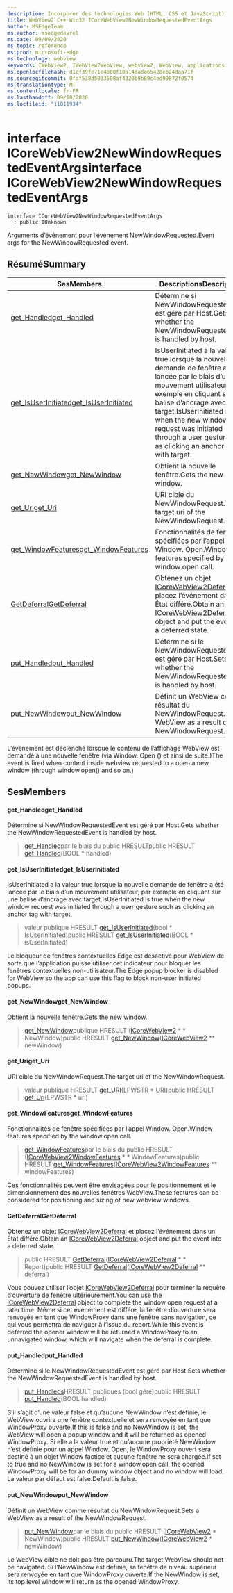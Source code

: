 ```yaml
---
description: Incorporer des technologies Web (HTML, CSS et JavaScript) dans vos applications natives avec le contrôle Microsoft Edge WebView2
title: WebView2 C++ Win32 ICoreWebView2NewWindowRequestedEventArgs
author: MSEdgeTeam
ms.author: msedgedevrel
ms.date: 09/09/2020
ms.topic: reference
ms.prod: microsoft-edge
ms.technology: webview
keywords: IWebView2, IWebView2WebView, webview2, WebView, applications Win32, Win32, Edge, ICoreWebView2, ICoreWebView2Controller, contrôle de navigateur, html Edge, ICoreWebView2NewWindowRequestedEventArgs
ms.openlocfilehash: d1cf39fe71c4b00f10a14da8a65428eb24daa71f
ms.sourcegitcommit: 0faf538d5033508af4320b9b89c4ed99872f0574
ms.translationtype: MT
ms.contentlocale: fr-FR
ms.lasthandoff: 09/10/2020
ms.locfileid: "11011934"
---
```

# <span data-ttu-id="df554-104">interface ICoreWebView2NewWindowRequestedEventArgs</span><span class="sxs-lookup"><span data-stu-id="df554-104">interface ICoreWebView2NewWindowRequestedEventArgs</span></span> 

```
interface ICoreWebView2NewWindowRequestedEventArgs
  : public IUnknown
```

<span data-ttu-id="df554-105">Arguments d’événement pour l’événement NewWindowRequested.</span><span class="sxs-lookup"><span data-stu-id="df554-105">Event args for the NewWindowRequested event.</span></span>

## <span data-ttu-id="df554-106">Résumé</span><span class="sxs-lookup"><span data-stu-id="df554-106">Summary</span></span>

 <span data-ttu-id="df554-107">Ses</span><span class="sxs-lookup"><span data-stu-id="df554-107">Members</span></span>                        | <span data-ttu-id="df554-108">Descriptions</span><span class="sxs-lookup"><span data-stu-id="df554-108">Descriptions</span></span>
--------------------------------|---------------------------------------------
[<span data-ttu-id="df554-109">get_Handled</span><span class="sxs-lookup"><span data-stu-id="df554-109">get_Handled</span></span>](#get_handled) | <span data-ttu-id="df554-110">Détermine si NewWindowRequestedEvent est géré par Host.</span><span class="sxs-lookup"><span data-stu-id="df554-110">Gets whether the NewWindowRequestedEvent is handled by host.</span></span>
[<span data-ttu-id="df554-111">get_IsUserInitiated</span><span class="sxs-lookup"><span data-stu-id="df554-111">get_IsUserInitiated</span></span>](#get_isuserinitiated) | <span data-ttu-id="df554-112">IsUserInitiated a la valeur true lorsque la nouvelle demande de fenêtre a été lancée par le biais d’un mouvement utilisateur, par exemple en cliquant sur une balise d’ancrage avec target.</span><span class="sxs-lookup"><span data-stu-id="df554-112">IsUserInitiated is true when the new window request was initiated through a user gesture such as clicking an anchor tag with target.</span></span>
[<span data-ttu-id="df554-113">get_NewWindow</span><span class="sxs-lookup"><span data-stu-id="df554-113">get_NewWindow</span></span>](#get_newwindow) | <span data-ttu-id="df554-114">Obtient la nouvelle fenêtre.</span><span class="sxs-lookup"><span data-stu-id="df554-114">Gets the new window.</span></span>
[<span data-ttu-id="df554-115">get_Uri</span><span class="sxs-lookup"><span data-stu-id="df554-115">get_Uri</span></span>](#get_uri) | <span data-ttu-id="df554-116">URI cible du NewWindowRequest.</span><span class="sxs-lookup"><span data-stu-id="df554-116">The target uri of the NewWindowRequest.</span></span>
[<span data-ttu-id="df554-117">get_WindowFeatures</span><span class="sxs-lookup"><span data-stu-id="df554-117">get_WindowFeatures</span></span>](#get_windowfeatures) | <span data-ttu-id="df554-118">Fonctionnalités de fenêtre spécifiées par l’appel Window. Open.</span><span class="sxs-lookup"><span data-stu-id="df554-118">Window features specified by the window.open call.</span></span>
[<span data-ttu-id="df554-119">GetDeferral</span><span class="sxs-lookup"><span data-stu-id="df554-119">GetDeferral</span></span>](#getdeferral) | <span data-ttu-id="df554-120">Obtenez un objet [ICoreWebView2Deferral](icorewebview2deferral.md) et placez l’événement dans un État différé.</span><span class="sxs-lookup"><span data-stu-id="df554-120">Obtain an [ICoreWebView2Deferral](icorewebview2deferral.md) object and put the event into a deferred state.</span></span>
[<span data-ttu-id="df554-121">put_Handled</span><span class="sxs-lookup"><span data-stu-id="df554-121">put_Handled</span></span>](#put_handled) | <span data-ttu-id="df554-122">Détermine si le NewWindowRequestedEvent est géré par Host.</span><span class="sxs-lookup"><span data-stu-id="df554-122">Sets whether the NewWindowRequestedEvent is handled by host.</span></span>
[<span data-ttu-id="df554-123">put_NewWindow</span><span class="sxs-lookup"><span data-stu-id="df554-123">put_NewWindow</span></span>](#put_newwindow) | <span data-ttu-id="df554-124">Définit un WebView comme résultat du NewWindowRequest.</span><span class="sxs-lookup"><span data-stu-id="df554-124">Sets a WebView as a result of the NewWindowRequest.</span></span>

<span data-ttu-id="df554-125">L’événement est déclenché lorsque le contenu de l’affichage WebView est demandé à une nouvelle fenêtre (via Window. Open () et ainsi de suite.)</span><span class="sxs-lookup"><span data-stu-id="df554-125">The event is fired when content inside webview requested to a open a new window (through window.open() and so on.)</span></span>

## <span data-ttu-id="df554-126">Ses</span><span class="sxs-lookup"><span data-stu-id="df554-126">Members</span></span>

#### <span data-ttu-id="df554-127">get_Handled</span><span class="sxs-lookup"><span data-stu-id="df554-127">get_Handled</span></span> 

<span data-ttu-id="df554-128">Détermine si NewWindowRequestedEvent est géré par Host.</span><span class="sxs-lookup"><span data-stu-id="df554-128">Gets whether the NewWindowRequestedEvent is handled by host.</span></span>

> <span data-ttu-id="df554-129">[get_Handled](#get_handled)par le biais du public HRESULT</span><span class="sxs-lookup"><span data-stu-id="df554-129">public HRESULT [get_Handled](#get_handled)(BOOL \* handled)</span></span>

#### <span data-ttu-id="df554-130">get_IsUserInitiated</span><span class="sxs-lookup"><span data-stu-id="df554-130">get_IsUserInitiated</span></span> 

<span data-ttu-id="df554-131">IsUserInitiated a la valeur true lorsque la nouvelle demande de fenêtre a été lancée par le biais d’un mouvement utilisateur, par exemple en cliquant sur une balise d’ancrage avec target.</span><span class="sxs-lookup"><span data-stu-id="df554-131">IsUserInitiated is true when the new window request was initiated through a user gesture such as clicking an anchor tag with target.</span></span>

> <span data-ttu-id="df554-132">valeur publique HRESULT [get_IsUserInitiated](#get_isuserinitiated)(bool \* IsUserInitiated)</span><span class="sxs-lookup"><span data-stu-id="df554-132">public HRESULT [get_IsUserInitiated](#get_isuserinitiated)(BOOL \* isUserInitiated)</span></span>

<span data-ttu-id="df554-133">Le bloqueur de fenêtres contextuelles Edge est désactivé pour WebView de sorte que l’application puisse utiliser cet indicateur pour bloquer les fenêtres contextuelles non-utilisateur.</span><span class="sxs-lookup"><span data-stu-id="df554-133">The Edge popup blocker is disabled for WebView so the app can use this flag to block non-user initiated popups.</span></span>

#### <span data-ttu-id="df554-134">get_NewWindow</span><span class="sxs-lookup"><span data-stu-id="df554-134">get_NewWindow</span></span> 

<span data-ttu-id="df554-135">Obtient la nouvelle fenêtre.</span><span class="sxs-lookup"><span data-stu-id="df554-135">Gets the new window.</span></span>

> <span data-ttu-id="df554-136">[get_NewWindow](#get_newwindow)publique HRESULT ([ICoreWebView2](icorewebview2.md) \* \* NewWindow)</span><span class="sxs-lookup"><span data-stu-id="df554-136">public HRESULT [get_NewWindow](#get_newwindow)([ICoreWebView2](icorewebview2.md) \*\* newWindow)</span></span>

#### <span data-ttu-id="df554-137">get_Uri</span><span class="sxs-lookup"><span data-stu-id="df554-137">get_Uri</span></span> 

<span data-ttu-id="df554-138">URI cible du NewWindowRequest.</span><span class="sxs-lookup"><span data-stu-id="df554-138">The target uri of the NewWindowRequest.</span></span>

> <span data-ttu-id="df554-139">valeur publique HRESULT [get_URI](#get_uri)(LPWSTR \* URI)</span><span class="sxs-lookup"><span data-stu-id="df554-139">public HRESULT [get_Uri](#get_uri)(LPWSTR \* uri)</span></span>

#### <span data-ttu-id="df554-140">get_WindowFeatures</span><span class="sxs-lookup"><span data-stu-id="df554-140">get_WindowFeatures</span></span> 

<span data-ttu-id="df554-141">Fonctionnalités de fenêtre spécifiées par l’appel Window. Open.</span><span class="sxs-lookup"><span data-stu-id="df554-141">Window features specified by the window.open call.</span></span>

> <span data-ttu-id="df554-142">[get_WindowFeatures](#get_windowfeatures)par le biais du public HRESULT ([ICoreWebView2WindowFeatures](icorewebview2windowfeatures.md) \* \* WindowFeatures)</span><span class="sxs-lookup"><span data-stu-id="df554-142">public HRESULT [get_WindowFeatures](#get_windowfeatures)([ICoreWebView2WindowFeatures](icorewebview2windowfeatures.md) \*\* windowFeatures)</span></span>

<span data-ttu-id="df554-143">Ces fonctionnalités peuvent être envisagées pour le positionnement et le dimensionnement des nouvelles fenêtres WebView.</span><span class="sxs-lookup"><span data-stu-id="df554-143">These features can be considered for positioning and sizing of new webview windows.</span></span>

#### <span data-ttu-id="df554-144">GetDeferral</span><span class="sxs-lookup"><span data-stu-id="df554-144">GetDeferral</span></span> 

<span data-ttu-id="df554-145">Obtenez un objet [ICoreWebView2Deferral](icorewebview2deferral.md) et placez l’événement dans un État différé.</span><span class="sxs-lookup"><span data-stu-id="df554-145">Obtain an [ICoreWebView2Deferral](icorewebview2deferral.md) object and put the event into a deferred state.</span></span>

> <span data-ttu-id="df554-146">public HRESULT [GetDeferral](#getdeferral)([ICoreWebView2Deferral](icorewebview2deferral.md) \* \* Report)</span><span class="sxs-lookup"><span data-stu-id="df554-146">public HRESULT [GetDeferral](#getdeferral)([ICoreWebView2Deferral](icorewebview2deferral.md) \*\* deferral)</span></span>

<span data-ttu-id="df554-147">Vous pouvez utiliser l’objet [ICoreWebView2Deferral](icorewebview2deferral.md) pour terminer la requête d’ouverture de fenêtre ultérieurement.</span><span class="sxs-lookup"><span data-stu-id="df554-147">You can use the [ICoreWebView2Deferral](icorewebview2deferral.md) object to complete the window open request at a later time.</span></span> <span data-ttu-id="df554-148">Même si cet événement est différé, la fenêtre d’ouverture sera renvoyée en tant que WindowProxy dans une fenêtre sans navigation, ce qui vous permettra de naviguer à l’issue du report.</span><span class="sxs-lookup"><span data-stu-id="df554-148">While this event is deferred the opener window will be returned a WindowProxy to an unnavigated window, which will navigate when the deferral is complete.</span></span>

#### <span data-ttu-id="df554-149">put_Handled</span><span class="sxs-lookup"><span data-stu-id="df554-149">put_Handled</span></span> 

<span data-ttu-id="df554-150">Détermine si le NewWindowRequestedEvent est géré par Host.</span><span class="sxs-lookup"><span data-stu-id="df554-150">Sets whether the NewWindowRequestedEvent is handled by host.</span></span>

> <span data-ttu-id="df554-151">[put_Handleds](#put_handled)HRESULT publiques (bool géré)</span><span class="sxs-lookup"><span data-stu-id="df554-151">public HRESULT [put_Handled](#put_handled)(BOOL handled)</span></span>

<span data-ttu-id="df554-152">S’il s’agit d’une valeur false et qu’aucune NewWindow n’est définie, le WebView ouvrira une fenêtre contextuelle et sera renvoyée en tant que WindowProxy ouverte.</span><span class="sxs-lookup"><span data-stu-id="df554-152">If this is false and no NewWindow is set, the WebView will open a popup window and it will be returned as opened WindowProxy.</span></span> <span data-ttu-id="df554-153">Si elle a la valeur true et qu’aucune propriété NewWindow n’est définie pour un appel Window. Open, le WindowProxy ouvert sera destiné à un objet Window factice et aucune fenêtre ne sera chargée.</span><span class="sxs-lookup"><span data-stu-id="df554-153">If set to true and no NewWindow is set for a window.open call, the opened WindowProxy will be for an dummy window object and no window will load.</span></span> <span data-ttu-id="df554-154">La valeur par défaut est false.</span><span class="sxs-lookup"><span data-stu-id="df554-154">Default is false.</span></span>

#### <span data-ttu-id="df554-155">put_NewWindow</span><span class="sxs-lookup"><span data-stu-id="df554-155">put_NewWindow</span></span> 

<span data-ttu-id="df554-156">Définit un WebView comme résultat du NewWindowRequest.</span><span class="sxs-lookup"><span data-stu-id="df554-156">Sets a WebView as a result of the NewWindowRequest.</span></span>

> <span data-ttu-id="df554-157">[put_NewWindow](#put_newwindow)par le biais du public HRESULT ([ICoreWebView2](icorewebview2.md) \* NewWindow)</span><span class="sxs-lookup"><span data-stu-id="df554-157">public HRESULT [put_NewWindow](#put_newwindow)([ICoreWebView2](icorewebview2.md) \* newWindow)</span></span>

<span data-ttu-id="df554-158">Le WebView cible ne doit pas être parcouru.</span><span class="sxs-lookup"><span data-stu-id="df554-158">The target WebView should not be navigated.</span></span> <span data-ttu-id="df554-159">Si l’NewWindow est définie, sa fenêtre de niveau supérieur sera renvoyée en tant que WindowProxy ouverte.</span><span class="sxs-lookup"><span data-stu-id="df554-159">If the NewWindow is set, its top level window will return as the opened WindowProxy.</span></span>

